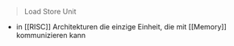 > Load Store Unit

- in [[RISC]] Architekturen die einzige Einheit, die mit [[Memory]] kommunizieren kann